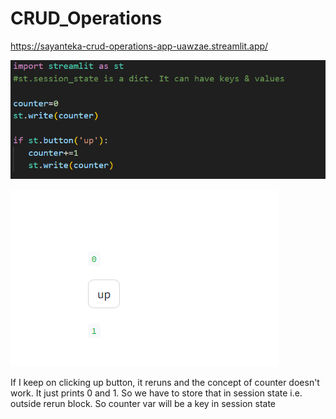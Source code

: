 # CRUD_Operations
 https://sayanteka-crud-operations-app-uawzae.streamlit.app/


![alt text](image.png)

![alt text](image-1.png)

If I keep on clicking up button, it reruns and the concept of counter doesn't work. It just prints 0 and 1.
So we have to store that in session state i.e. outside rerun block. So counter var will be a key in session state
